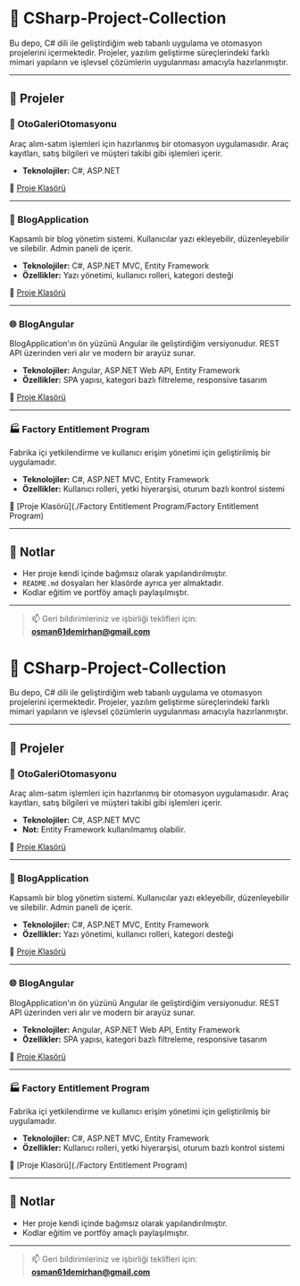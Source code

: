 # 🧩 CSharp-Project-Collection

Bu depo, C# dili ile geliştirdiğim web tabanlı uygulama ve otomasyon projelerini içermektedir. Projeler, yazılım geliştirme süreçlerindeki farklı mimari yapıların ve işlevsel çözümlerin uygulanması amacıyla hazırlanmıştır.

---

## 📁 Projeler

### 🚗 OtoGaleriOtomasyonu
Araç alım-satım işlemleri için hazırlanmış bir otomasyon uygulamasıdır. Araç kayıtları, satış bilgileri ve müşteri takibi gibi işlemleri içerir.

- **Teknolojiler:** C#, ASP.NET

📁 [Proje Klasörü](./OtoGaleriOtomasyonu)

---

### 📰 BlogApplication
Kapsamlı bir blog yönetim sistemi. Kullanıcılar yazı ekleyebilir, düzenleyebilir ve silebilir. Admin paneli de içerir.

- **Teknolojiler:** C#, ASP.NET MVC, Entity Framework
- **Özellikler:** Yazı yönetimi, kullanıcı rolleri, kategori desteği

📁 [Proje Klasörü](./BlogApplication)

---

### 🌐 BlogAngular
BlogApplication'ın ön yüzünü Angular ile geliştirdiğim versiyonudur. REST API üzerinden veri alır ve modern bir arayüz sunar.

- **Teknolojiler:** Angular, ASP.NET Web API, Entity Framework
- **Özellikler:** SPA yapısı, kategori bazlı filtreleme, responsive tasarım

📁 [Proje Klasörü](./BlogAngular)

---

### 🏭 Factory Entitlement Program
Fabrika içi yetkilendirme ve kullanıcı erişim yönetimi için geliştirilmiş bir uygulamadır.

- **Teknolojiler:** C#, ASP.NET MVC, Entity Framework
- **Özellikler:** Kullanıcı rolleri, yetki hiyerarşisi, oturum bazlı kontrol sistemi

📁 [Proje Klasörü](./Factory Entitlement Program/Factory Entitlement Program)

---

## 📌 Notlar

- Her proje kendi içinde bağımsız olarak yapılandırılmıştır.
- `README.md` dosyaları her klasörde ayrıca yer almaktadır.
- Kodlar eğitim ve portföy amaçlı paylaşılmıştır.

---

> 📫 Geri bildirimleriniz ve işbirliği teklifleri için: **osman61demirhan@gmail.com**

# 🧩 CSharp-Project-Collection

Bu depo, C# dili ile geliştirdiğim web tabanlı uygulama ve otomasyon projelerini içermektedir. Projeler, yazılım geliştirme süreçlerindeki farklı mimari yapıların ve işlevsel çözümlerin uygulanması amacıyla hazırlanmıştır.

---

## 📁 Projeler

### 🚗 OtoGaleriOtomasyonu
Araç alım-satım işlemleri için hazırlanmış bir otomasyon uygulamasıdır. Araç kayıtları, satış bilgileri ve müşteri takibi gibi işlemleri içerir.

- **Teknolojiler:** C#, ASP.NET MVC
- **Not:** Entity Framework kullanılmamış olabilir.

📁 [Proje Klasörü](./OtoGaleriOtomasyonu)

---

### 📰 BlogApplication
Kapsamlı bir blog yönetim sistemi. Kullanıcılar yazı ekleyebilir, düzenleyebilir ve silebilir. Admin paneli de içerir.

- **Teknolojiler:** C#, ASP.NET MVC, Entity Framework
- **Özellikler:** Yazı yönetimi, kullanıcı rolleri, kategori desteği

📁 [Proje Klasörü](./BlogApplication)

---

### 🌐 BlogAngular
BlogApplication'ın ön yüzünü Angular ile geliştirdiğim versiyonudur. REST API üzerinden veri alır ve modern bir arayüz sunar.

- **Teknolojiler:** Angular, ASP.NET Web API, Entity Framework
- **Özellikler:** SPA yapısı, kategori bazlı filtreleme, responsive tasarım

📁 [Proje Klasörü](./BlogAngular)

---

### 🏭 Factory Entitlement Program
Fabrika içi yetkilendirme ve kullanıcı erişim yönetimi için geliştirilmiş bir uygulamadır.

- **Teknolojiler:** C#, ASP.NET MVC, Entity Framework
- **Özellikler:** Kullanıcı rolleri, yetki hiyerarşisi, oturum bazlı kontrol sistemi

📁 [Proje Klasörü](./Factory Entitlement Program)

---

## 📌 Notlar

- Her proje kendi içinde bağımsız olarak yapılandırılmıştır.
- Kodlar eğitim ve portföy amaçlı paylaşılmıştır.

---

> 📫 Geri bildirimleriniz ve işbirliği teklifleri için: **osman61demirhan@gmail.com**


